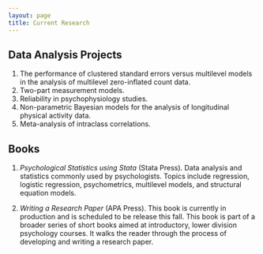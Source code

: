 ```yaml
---
layout: page
title: Current Research
---
```


## Data Analysis Projects

1. The performance of clustered standard errors versus multilevel models in the analysis of multilevel zero-inflated count data.
2. Two-part measurement models. 
3. Reliability in psychophysiology studies. 
4. Non-parametric Bayesian models for the analysis of longitudinal physical activity data.
5. Meta-analysis of intraclass correlations.

## Books

1. *Psychological Statistics using Stata* (Stata Press). Data analysis and statistics commonly used by psychologists. Topics include regression, logistic regression, psychometrics, multilevel models, and structural equation models.

2. *Writing a Research Paper* (APA Press). This book is currently in production and is scheduled to be release this fall. This book is part of a broader series of short books aimed at introductory, lower division psychology courses. It walks the reader through the process of developing and writing a research paper.


